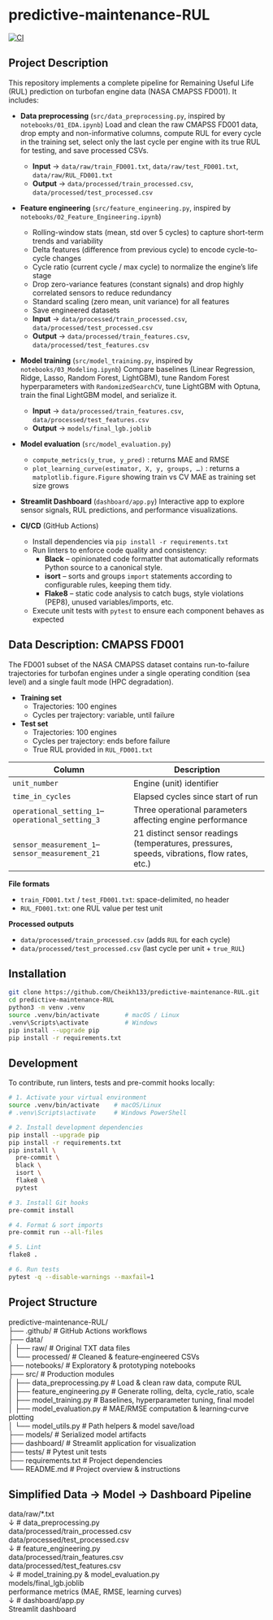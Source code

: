 # predictive-maintenance-RUL

[![CI](https://github.com/Cheikh133/predictive-maintenance-RUL/actions/workflows/ci.yml/badge.svg)](https://github.com/Cheikh133/predictive-maintenance-RUL/actions)

## Project Description

This repository implements a complete pipeline for Remaining Useful Life (RUL) prediction on turbofan engine data (NASA CMAPSS FD001). It includes:

- **Data preprocessing** (`src/data_preprocessing.py`, inspired by `notebooks/01_EDA.ipynb`)
  Load and clean the raw CMAPSS FD001 data, drop empty and non-informative columns, compute RUL for every cycle in the training set, select only the last cycle per engine with its true RUL for testing, and save processed CSVs.
  - **Input** → `data/raw/train_FD001.txt`, `data/raw/test_FD001.txt`, `data/raw/RUL_FD001.txt`
  - **Output** → `data/processed/train_processed.csv`, `data/processed/test_processed.csv`

- **Feature engineering** (`src/feature_engineering.py`, inspired by `notebooks/02_Feature_Engineering.ipynb`)
  - Rolling-window stats (mean, std over 5 cycles) to capture short-term trends and variability
  - Delta features (difference from previous cycle) to encode cycle-to-cycle changes
  - Cycle ratio (current cycle / max cycle) to normalize the engine’s life stage
  - Drop zero-variance features (constant signals) and drop highly correlated sensors to reduce redundancy
  - Standard scaling (zero mean, unit variance) for all features
  - Save engineered datasets
  - **Input** → `data/processed/train_processed.csv`, `data/processed/test_processed.csv`
  - **Output** → `data/processed/train_features.csv`, `data/processed/test_features.csv`

- **Model training** (`src/model_training.py`, inspired by `notebooks/03_Modeling.ipynb`)
  Compare baselines (Linear Regression, Ridge, Lasso, Random Forest, LightGBM), tune Random Forest hyperparameters with `RandomizedSearchCV`, tune LightGBM with Optuna, train the final LightGBM model, and serialize it.
  - **Input** → `data/processed/train_features.csv`, `data/processed/test_features.csv`
  - **Output** → `models/final_lgb.joblib`

- **Model evaluation** (`src/model_evaluation.py`)
  - `compute_metrics(y_true, y_pred)` : returns MAE and RMSE
  - `plot_learning_curve(estimator, X, y, groups, …)` : returns a `matplotlib.figure.Figure` showing train vs CV MAE as training set size grows

- **Streamlit Dashboard** (`dashboard/app.py`)
  Interactive app to explore sensor signals, RUL predictions, and performance visualizations.

- **CI/CD** (GitHub Actions)
  - Install dependencies via `pip install -r requirements.txt`
  - Run linters to enforce code quality and consistency:
    - **Black** – opinionated code formatter that automatically reformats Python source to a canonical style.
    - **isort** – sorts and groups `import` statements according to configurable rules, keeping them tidy.
    - **Flake8** – static code analysis to catch bugs, style violations (PEP8), unused variables/imports, etc.
  - Execute unit tests with `pytest` to ensure each component behaves as expected

## Data Description: CMAPSS FD001

The FD001 subset of the NASA CMAPSS dataset contains run-to-failure trajectories for turbofan engines under a single operating condition (sea level) and a single fault mode (HPC degradation).

- **Training set**
  - Trajectories: 100 engines
  - Cycles per trajectory: variable, until failure
- **Test set**
  - Trajectories: 100 engines
  - Cycles per trajectory: ends before failure
  - True RUL provided in `RUL_FD001.txt`

| Column                                     | Description                                                        |
|--------------------------------------------|--------------------------------------------------------------------|
| `unit_number`                              | Engine (unit) identifier                                           |
| `time_in_cycles`                           | Elapsed cycles since start of run                                  |
| `operational_setting_1`–`operational_setting_3` | Three operational parameters affecting engine performance     |
| `sensor_measurement_1`–`sensor_measurement_21` | 21 distinct sensor readings (temperatures, pressures, speeds, vibrations, flow rates, etc.) |

**File formats**
- `train_FD001.txt` / `test_FD001.txt`: space-delimited, no header
- `RUL_FD001.txt`: one RUL value per test unit

**Processed outputs**
- `data/processed/train_processed.csv` (adds `RUL` for each cycle)
- `data/processed/test_processed.csv`  (last cycle per unit + `true_RUL`)

## Installation

```bash
git clone https://github.com/Cheikh133/predictive-maintenance-RUL.git
cd predictive-maintenance-RUL
python3 -m venv .venv
source .venv/bin/activate       # macOS / Linux
.venv\Scripts\activate          # Windows
pip install --upgrade pip
pip install -r requirements.txt
```

## Development

To contribute, run linters, tests and pre-commit hooks locally:

```bash
# 1. Activate your virtual environment
source .venv/bin/activate    # macOS/Linux
# .venv\Scripts\activate     # Windows PowerShell

# 2. Install development dependencies
pip install --upgrade pip
pip install -r requirements.txt
pip install \
  pre-commit \
  black \
  isort \
  flake8 \
  pytest

# 3. Install Git hooks
pre-commit install

# 4. Format & sort imports
pre-commit run --all-files

# 5. Lint
flake8 .

# 6. Run tests
pytest -q --disable-warnings --maxfail=1
```

## Project Structure

predictive-maintenance-RUL/  
├── .github/                   # GitHub Actions workflows  
├── data/  
│   ├── raw/                   # Original TXT data files  
│   └── processed/             # Cleaned & feature‐engineered CSVs  
├── notebooks/                 # Exploratory & prototyping notebooks  
├── src/                       # Production modules  
│   ├── data_preprocessing.py  # Load & clean raw data, compute RUL  
│   ├── feature_engineering.py # Generate rolling, delta, cycle_ratio, scale  
│   ├── model_training.py      # Baselines, hyperparameter tuning, final model  
│   ├── model_evaluation.py    # MAE/RMSE computation & learning‐curve plotting  
│   └── model_utils.py         # Path helpers & model save/load  
├── models/                    # Serialized model artifacts  
├── dashboard/                 # Streamlit application for visualization  
├── tests/                     # Pytest unit tests  
├── requirements.txt           # Project dependencies  
└── README.md                  # Project overview & instructions  

## Simplified Data → Model → Dashboard Pipeline

data/raw/*.txt  
      ↓  # data_preprocessing.py  
data/processed/train_processed.csv  
data/processed/test_processed.csv  
      ↓  # feature_engineering.py  
data/processed/train_features.csv  
data/processed/test_features.csv  
      ↓  # model_training.py & model_evaluation.py  
models/final_lgb.joblib  
performance metrics (MAE, RMSE, learning curves)  
      ↓  # dashboard/app.py  
Streamlit dashboard  
